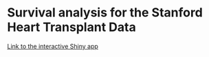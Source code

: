 # Survival analysis for the Stanford Heart Transplant Data
[Link to the interactive Shiny app](https://oleg-kufirin.shinyapps.io/HTx_Survival_Analysis/)
